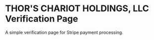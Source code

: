 # THOR'S CHARIOT HOLDINGS, LLC Verification Page
A simple verification page for Stripe payment processing.
